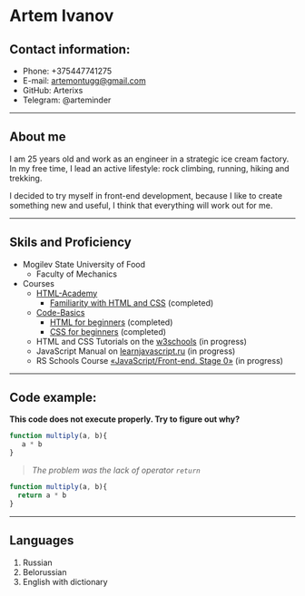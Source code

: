 # Artem Ivanov

## Contact information:

* Phone: +375447741275
* E-mail: artemontugg@gmail.com
* GitHub: Arterixs
* Telegram: @arteminder

___
## About me

I am 25 years old and work as an engineer in a strategic ice cream factory. In my free time, I lead an active lifestyle: rock climbing, running, hiking and trekking.

I decided to try myself in front-end development, because I like to create something new and useful, I think that everything will work out for me.

____
## Skils and Proficiency

+ Mogilev State University of Food
   -  Faculty of Mechanics
+ Courses
	-  [HTML-Academy](https://htmlacademy.ru/)
		-  [Familiarity with HTML and CSS](https://htmlacademy.ru/courses/basic-html-css) (completed)
	- [Code-Basics](https://ru.code-basics.com/)
		- [HTML for beginners](https://ru.code-basics.com/languages/html) (completed)
		- [CSS for beginners](https://ru.code-basics.com/languages/css) (completed)
	- HTML and CSS Tutorials on the [w3schools](https://www.w3schools.com/) (in progress)
	- JavaScript Manual on [learnjavascript.ru](https://learn.javascript.ru/) (in progress)
	- RS Schools Course [«JavaScript/Front-end. Stage 0»](https://rs.school/js-stage0/) (in progress)

	
___
## Code example:

__This code does not execute properly. Try to figure out why?__ 

```javascript
function multiply(a, b){
   a * b
}
```
>_The problem was the lack of operator `return`_
```javascript
function multiply(a, b){
  return a * b
}
```


___
## Languages

1. Russian
2. Belorussian
3. English with dictionary
